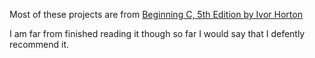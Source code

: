 Most of these projects are from <a href="http://www.amazon.com/gp/product/1430248815/ref=as_li_tl?ie=UTF8&camp=1789&creative=390957&creativeASIN=1430248815&linkCode=as2&tag=adamblan-20&linkId=25XXBC4SFFGTKEPY">Beginning C, 5th Edition by Ivor Horton</a><img src="http://ir-na.amazon-adsystem.com/e/ir?t=adamblan-20&l=as2&o=1&a=1430248815" width="1" height="1" border="0" alt="" style="border:none !important; margin:0px !important;" />

I am far from finished reading it though so far I would say that I defently recommend it. 

